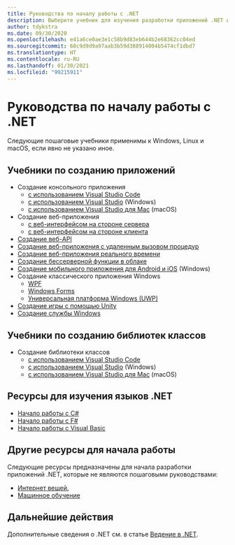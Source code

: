 ```yaml
---
title: Руководства по началу работы с .NET
description: Выберите учебник для изучения разработки приложений .NET или одного из языков программирования .NET.
author: tdykstra
ms.date: 09/30/2020
ms.openlocfilehash: e41a6ce0ae3e1c58b9d83eb644b2e68362cc04ed
ms.sourcegitcommit: 68c9d9d9a97aab3b59d388914004b5474cf1dbd7
ms.translationtype: HT
ms.contentlocale: ru-RU
ms.lasthandoff: 01/30/2021
ms.locfileid: "99215911"
---
```

# <a name="tutorials-for-getting-started-with-net"></a>Руководства по началу работы с .NET

Следующие пошаговые учебники применимы к Windows, Linux и macOS, если явно не указано иное.

## <a name="tutorials-for-creating-apps"></a>Учебники по созданию приложений

* Создание консольного приложения
  * [с использованием Visual Studio Code](../core/tutorials/with-visual-studio-code.md)
  * [с использованием Visual Studio](../core/tutorials/with-visual-studio.md) (Windows)
  * [с использованием Visual Studio для Mac](../core/tutorials/with-visual-studio-mac.md) (macOS)
* Создание веб-приложения
  * [с веб-интерфейсом на стороне сервера](/aspnet/core/tutorials/razor-pages/razor-pages-start)
  * [с веб-интерфейсом на стороне клиента](https://dotnet.microsoft.com/learn/aspnet/blazor-tutorial/intro)
* [Создание веб-API](/aspnet/core/tutorials/first-web-api)
* [Создание веб-приложения с удаленным вызовом процедур](/aspnet/core/tutorials/grpc/grpc-start)
* [Создание веб-приложения реального времени](/aspnet/core/tutorials/signalr)
* [Создание бессерверной функции в облаке](/azure/azure-functions/functions-create-first-function-vs-code?pivots=programming-language-csharp)
* [Создание мобильного приложения для Android и iOS](https://dotnet.microsoft.com/learn/xamarin/hello-world-tutorial/intro) (Windows)
* Создание классического приложения Windows
  * [WPF](/visualstudio/get-started/csharp/tutorial-wpf)
  * [Windows Forms](/visualstudio/ide/create-csharp-winform-visual-studio)
  * [Универсальная платформа Windows (UWP)](/visualstudio/get-started/csharp/tutorial-uwp)
* [Создание игры с помощью Unity](https://dotnet.microsoft.com/learn/games/unity-tutorial/intro)
* [Создание службы Windows](/aspnet/core/host-and-deploy/windows-service)

## <a name="tutorials-for-creating-class-libraries"></a>Учебники по созданию библиотек классов

* Создание библиотеки классов
  * [с использованием Visual Studio Code](../core/tutorials/library-with-visual-studio-code.md)
  * [с использованием Visual Studio](../core/tutorials/library-with-visual-studio.md) (Windows)
  * [с использованием Visual Studio для Mac](../core/tutorials/library-with-visual-studio-mac.md) (macOS)

## <a name="resources-for-learning-net-languages"></a>Ресурсы для изучения языков .NET

* [Начало работы с C#](../csharp/tour-of-csharp/index.md)
* [Начало работы с F#](../fsharp/get-started/index.md)
* [Начало работы с Visual Basic](../visual-basic/getting-started/index.md)

## <a name="other-get-started-resources"></a>Другие ресурсы для начала работы

Следующие ресурсы предназначены для начала разработки приложений .NET, которые не являются пошаговыми руководствами:

* [Интернет вещей.](https://dotnet.microsoft.com/apps/iot)
* [Машинное обучение](../machine-learning/index.yml)

## <a name="next-steps"></a>Дальнейшие действия

Дополнительные сведения о .NET см. в статье [Ведение в .NET](../core/introduction.md).
